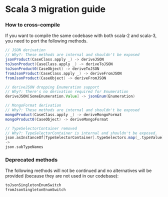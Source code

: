 # Scala 3 migration guide

### How to cross-compile

If you want to compile the same codebase with both scala-2 and scala-3,
you need to port the following methods.

```scala
// JSON derivation
// Why?: These methods are internal and shouldn't be exposed
jsonProduct(CaseClass.apply _) -> deriveJSON
toJsonProduct(CaseClass.apply _) -> deriveToJSON
toJsonProduct0(CaseObject) -> deriveToJSON
fromJsonProduct(CaseClass.apply _) -> deriveFromJSON
fromJsonProduct(CaseObject) -> deriveFromJSON

// deriveJSON dropping Enumeration support
// Why?: There's no derivation required for Enumeration
deriveJSON[SomeEnumeration.Value] -> jsonEnum(Enumeration)

// MongoFormat derivation
// Why?: These methods are internal and shouldn't be exposed
mongoProduct(CaseClass.apply _) -> deriveMongoFormat
mongoProduct0(CaseObject) -> deriveMongoFormat

// TypeSelectorContainer removed
// Why?: TypeSelectorContainer is internal and shouldn't be exposed.
json.asInstanceOf[TypeSelectorContainer].typeSelectors.map(_.typeValue)
->
json.subTypeNames

```

### Deprecated methods

The following methods will not be continued and no alternatives will be provided (because they are not used in our
codebase):

```scala
toJsonSingletonEnumSwitch
fromJsonSingletonEnumSwitch
```


